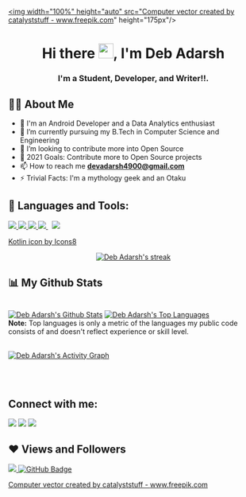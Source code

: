 <a href="#"><img width="100%" height="auto" src="<a href="https://www.freepik.com/vectors/computer">Computer vector created by catalyststuff - www.freepik.com</a>" height="175px"/></a>

<h1 align="center">Hi there <img src="https://raw.githubusercontent.com/MartinHeinz/MartinHeinz/master/wave.gif" width="30px">, I'm Deb Adarsh</h1>
<h3 align="center">I'm a Student, Developer, and Writer!!.</h3>


## 🙋‍♂️ About Me

- 🔭 I'm an Android Developer and a Data Analytics enthusiast
- 🌱 I’m currently pursuing my B.Tech in Computer Science and Engineering
- 👯 I’m looking to contribute more into Open Source
- 🥅 2021 Goals: Contribute more to Open Source projects
- 📫 How to reach me **devadarsh4900@gmail.com**
- ⚡ Trivial Facts: I'm a mythology geek and an Otaku


## 🚀 Languages and Tools:

<p align="left"> 
   <a href="https://www.java.com" target="_blank"> <img src="https://img.icons8.com/color/48/000000/java-coffee-cup-logo--v1.png"/> </a>
   <a href="https://kotlinlang.org/" target="_blank"> <img src="https://img src="https://img.icons8.com/color/48/000000/kotlin.png"/> </a>
   <a href="https://www.python.org" target="_blank"> <img src="https://img.icons8.com/color/48/000000/python.png"/> </a> 
   <a style="padding-right:8px;" href="https://www.mysql.com/" target="_blank"> <img src="https://img.icons8.com/fluent/50/000000/mysql-logo.png"/> </a>
   <a href="https://git-scm.com/" target="_blank"> <img src="https://img.icons8.com/color/48/000000/git.png"/> </a> 
</p>
      <a href="https://icons8.com/icon/ZoxjA0jZDdFZ/kotlin">Kotlin icon by Icons8</a>

<br/>

<p align="center">
    <a href="https://github.com/Adarshh7/github-readme-streak-stats">
        <img title="🔥 Get streak stats for your profile at git.io/streak-stats" alt="Deb Adarsh's streak" src="https://github-readme-streak-stats.herokuapp.com/?user=Adarshh7&theme=black-ice&hide_border=true&stroke=0000&background=060A0CD0"/>
    </a>
</p>

## 📊 My Github Stats

  <br/>
    <a href="https://github.com/Adarshh7/github-readme-stats"><img alt="Deb Adarsh's Github Stats" src="https://github-readme-stats.vercel.app/api?username=Adarshh7&show_icons=true&count_private=true&theme=react&hide_border=true&bg_color=0D1117" /></a>
  <a href="https://github.com/Adarshh7/github-readme-stats"><img alt="Deb Adarsh's Top Languages" src="https://github-readme-stats.vercel.app/api/top-langs/?username=Adarshh7&langs_count=8&count_private=true&layout=compact&theme=react&hide_border=true&bg_color=0D1117" /></a>
  <br/>
  <b>Note:</b> Top languages is only a metric of the languages my public code consists of and doesn't reflect experience or skill level.


<br/>
<br/>

<a href="https://github.com/Adarshh7/github-readme-activity-graph"><img alt="Deb Adarsh's Activity Graph" src="https://activity-graph.herokuapp.com/graph?username=Adarshh7&bg_color=0D1117&color=5BCDEC&line=5BCDEC&point=FFFFFF&hide_border=true" /></a>

<br/>
<br/>

## Connect with me:
<p align="left">

<a href = "https://www.linkedin.com/in/adarshh7/"><img src="https://img.icons8.com/fluent/48/000000/linkedin.png"/></a>
<a href = "https://twitter.com/DevAdarsh7"><img src="https://img.icons8.com/fluent/48/000000/twitter.png"/></a>
<a href = "https://www.instagram.com/dev.adarsh_/"><img src="https://img.icons8.com/fluent/48/000000/instagram-new.png"/></a>

</p>

## ❤ Views and Followers
<a href="https://github.com/Meghna-DAS/github-profile-views-counter">
    <img src="https://komarev.com/ghpvc/?username=Adarshh7">
</a>
<a href="https://github.com/Adarshh7?tab=followers"><img src="https://img.shields.io/github/followers/Adarshh7?label=Followers&style=social" alt="GitHub Badge"></a>

<a href="https://www.freepik.com/vectors/computer">Computer vector created by catalyststuff - www.freepik.com</a>
